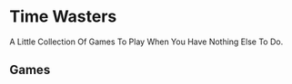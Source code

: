 # Time Wasters  
A Little Collection Of Games To Play When You Have Nothing Else To Do.  
## Games  